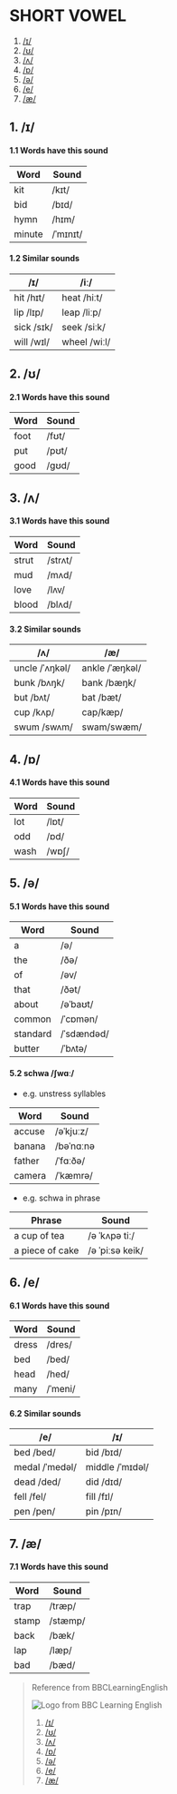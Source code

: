 
# SHORT VOWEL

1. [/ɪ/](#user-content-1-ɪ)
2. [/ʊ/](#user-content-2-ʊ)
3. [/ʌ/](#user-content-3-ʌ)
4. [/ɒ/](#user-content-4-ɒ)
5. [/ə/](#user-content-5-ə)
6. [/e/](#user-content-6-e)
7. [/æ/](#user-content-7-æ)

## 1. /ɪ/

#### 1.1 Words have this sound

|  Word  |  Sound    |
|--------|-----------|
|  kit   |  /kɪt/    |
|  bid   |  /bɪd/    |
|  hymn  |  /hɪm/    |
| minute |  /ˈmɪnɪt/ |

#### 1.2 Similar sounds

|    /ɪ/    |     /iː/     |
|-----------|--------------|
| hit /hɪt/ | heat  /hiːt/ |
| lip /lɪp/ | leap  /liːp/ |
| sick /sɪk/| seek  /siːk/ |
| will /wɪl/| wheel /wiːl/ |

## 2. /ʊ/

#### 2.1 Words have this sound

|  Word |  Sound |
|-------|--------|
|  foot |  /fʊt/ |
|  put  |  /pʊt/ |
|  good |  /gʊd/ |

## 3. /ʌ/

#### 3.1 Words have this sound

|   Word   |  Sound   |
|----------|----------|
|   strut  |  /strʌt/ |
|   mud    |  /mʌd/   |
|   love   |  /lʌv/   |
|   blood  |  /blʌd/  |

#### 3.2 Similar sounds

|       /ʌ/       |      /æ/       |
|-----------------|----------------|
|  uncle /ˈʌŋkəl/ | ankle /ˈæŋkəl/ |
|  bunk  /bʌŋk/   | bank /bæŋk/    |
|  but   /bʌt/    | bat /bæt/      |
|  cup   /kʌp/    | cap/kæp/       |
|  swum  /swʌm/   | swam/swæm/     |

## 4. /ɒ/

#### 4.1 Words have this sound

|  Word  | Sound  |
|--------|--------|
|  lot   | /lɒt/  |
|  odd   | /ɒd/   |
|  wash  | /wɒʃ/  |

## 5. /ə/

#### 5.1 Words have this sound

|    Word     |    Sound      |
|-------------|---------------|
|    a        |    /ə/        |
|    the      |    /ðə/       |
|    of       |    /əv/       |
|    that     |    /ðət/      |
|    about    |    /əˈbaʊt/   |
|    common   |    /ˈcɒmən/   |
|    standard |    /ˈsdændəd/ |
|    butter   |    /ˈbʌtə/    |

#### 5.2 schwa /ʃwɑː/

* e.g. unstress syllables

|   Word  |   Sound   |
|---------|-----------|
|  accuse | /əˈkjuːz/ |
|  banana | /bəˈnɑːnə |
|  father | /ˈfɑːðə/  |
|  camera | /ˈkæmrə/  |

* e.g. schwa in phrase

|     Phrase     |       Sound       |
|----------------|-------------------|
| a cup of tea   |   /ə ˈkʌpə tiː/   |
| a piece of cake |   /ə ˈpiːsə keik/ |

## 6. /e/

#### 6.1 Words have this sound

|  Word  | Sound   |
|--------|---------|
|  dress | /dres/  |
|  bed   | /bed/   |
|  head  | /hed/   |
|  many  | /ˈmeni/ |

#### 6.2 Similar sounds

|      /e/       |        /ɪ/          |
|----------------|---------------------|
| bed   /bed/    |     bid /bɪd/       |
| medal /ˈmedəl/ |     middle /ˈmɪdəl/ |
| dead  /ded/    |     did /dɪd/       |
| fell  /fel/    |     fill /fɪl/      |
| pen   /pen/    |     pin /pɪn/       |

## 7. /æ/

#### 7.1 Words have this sound

|  Word  |  Sound   |
|--------|----------|
|  trap  |  /træp/  |
|  stamp |  /stæmp/ |
|  back  |  /bæk/   |
|  lap   |  /læp/   |
|  bad   |  /bæd/   |

> Reference from BBCLearningEnglish
>
> ![Logo from BBC Learning English][logo]
> 1. [/ɪ/][ɪ]
> 2. [/ʊ/][ʊ]
> 3. [/ʌ/][ʌ]
> 4. [/ɒ/][ɒ]
> 5. [/ə/][ə]
> 6. [/e/][e]
> 7. [/æ/][æ]

[logo]:http://static.bbci.co.uk/frameworks/barlesque/3.20.5/orb/4/img/bbc-blocks-dark.png

[ɪ]:http://www.bbc.co.uk/learningenglish/english/features/pronunciation/shortvowel1
[ʊ]:http://www.bbc.co.uk/learningenglish/english/features/pronunciation/shortvowel2
[ʌ]:http://www.bbc.co.uk/learningenglish/english/features/pronunciation/shortvowel3
[ɒ]:http://www.bbc.co.uk/learningenglish/english/features/pronunciation/shortvowel4
[ə]:http://www.bbc.co.uk/learningenglish/english/features/pronunciation/shortvowel5
[e]:http://www.bbc.co.uk/learningenglish/english/features/pronunciation/shortvowel6
[æ]:http://www.bbc.co.uk/learningenglish/english/features/pronunciation/shortvowel7
